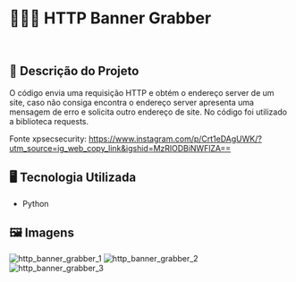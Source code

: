 # 👾👨‍💻 HTTP Banner Grabber
<br>
 
## 📃 Descrição do Projeto
O código envia uma requisição HTTP e obtém o endereço server de um site, caso não consiga encontra o endereço server apresenta uma mensagem de erro e solicita outro endereço de site. No código foi utilizado a biblioteca requests.

Fonte xpsecsecurity: https://www.instagram.com/p/Crt1eDAgUWK/?utm_source=ig_web_copy_link&igshid=MzRlODBiNWFlZA==

## 🖥️ Tecnologia Utilizada
- Python

## 🖼️ Imagens
![http_banner_grabber_1](https://github.com/VitorSouza01/HTTP_Banner_Grabber/assets/104541182/154a7a7d-589e-417b-a70e-03479fd953c0)
![http_banner_grabber_2](https://github.com/VitorSouza01/HTTP_Banner_Grabber/assets/104541182/54369eb9-ec0b-4401-88fb-7c82bc4a2722)
![http_banner_grabber_3](https://github.com/VitorSouza01/HTTP_Banner_Grabber/assets/104541182/0ec98716-863a-4da9-b1f2-4a8a7f7d84eb)
